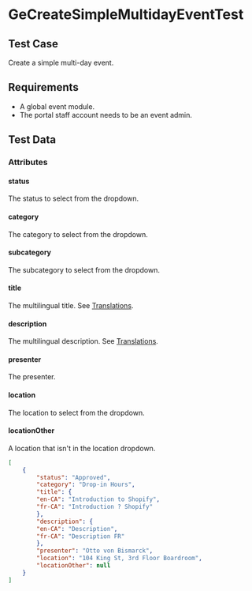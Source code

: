 # GeCreateSimpleMultidayEventTest <Badge text="test" vertical="middle" />

## Test Case
Create a simple multi-day event.

## Requirements
* A global event module.
* The portal staff account needs to be an event admin.

## Test Data
### Attributes

#### status <Badge text="string" vertical="middle" />
The status to select from the dropdown.

#### category <Badge text="string" vertical="middle" />
The category to select from the dropdown.

#### subcategory <Badge text="string" vertical="middle" />
The subcategory to select from the dropdown.

#### title <Badge text="object" vertical="middle" />
The multilingual title. See [Translations](../model/translations).

#### description <Badge text="object" vertical="middle" />
The multilingual description. See [Translations](../model/translations).

#### presenter <Badge text="string" vertical="middle" />
The presenter.

#### location <Badge text="string" vertical="middle" />
The location to select from the dropdown.

#### locationOther <Badge text="string" vertical="middle" />
A location that isn't in the location dropdown.

``` json
[
    {
        "status": "Approved",
        "category": "Drop-in Hours",
        "title": {
        "en-CA": "Introduction to Shopify",
        "fr-CA": "Introduction ? Shopify"
        },
        "description": {
        "en-CA": "Description",
        "fr-CA": "Description FR"
        },
        "presenter": "Otto von Bismarck",
        "location": "104 King St, 3rd Floor Boardroom",
        "locationOther": null
    }
]
```

